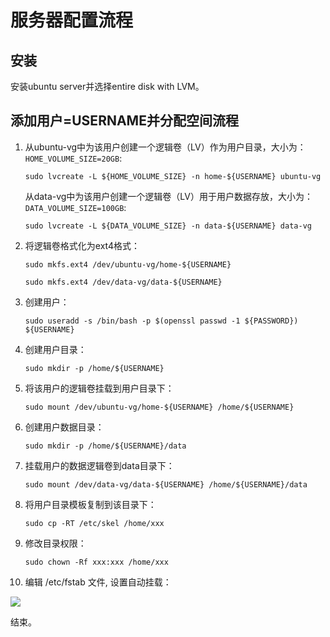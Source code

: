 # 服务器配置流程

## 安装

安装ubuntu server并选择entire disk with LVM。


## 添加用户=USERNAME并分配空间流程

1. 从ubuntu-vg中为该用户创建一个逻辑卷（LV）作为用户目录，大小为：```HOME_VOLUME_SIZE=20GB```:

   ```sudo lvcreate -L ${HOME_VOLUME_SIZE} -n home-${USERNAME} ubuntu-vg```

   从data-vg中为该用户创建一个逻辑卷（LV）用于用户数据存放，大小为：```DATA_VOLUME_SIZE=100GB```:

   ```sudo lvcreate -L ${DATA_VOLUME_SIZE} -n data-${USERNAME} data-vg```

2. 将逻辑卷格式化为ext4格式：

   ```sudo mkfs.ext4 /dev/ubuntu-vg/home-${USERNAME}```

   ```sudo mkfs.ext4 /dev/data-vg/data-${USERNAME}```

3. 创建用户：
   
   ```sudo useradd -s /bin/bash -p $(openssl passwd -1 ${PASSWORD}) ${USERNAME}```

4. 创建用户目录：

   ```sudo mkdir -p /home/${USERNAME}```

5. 将该用户的逻辑卷挂载到用户目录下：

   ```sudo mount /dev/ubuntu-vg/home-${USERNAME} /home/${USERNAME}```

6. 创建用户数据目录：

   ```sudo mkdir -p /home/${USERNAME}/data```

7. 挂载用户的数据逻辑卷到data目录下：

   ```sudo mount /dev/data-vg/data-${USERNAME} /home/${USERNAME}/data```

9.  将用户目录模板复制到该目录下：

    ```sudo cp -RT /etc/skel /home/xxx```

9. 修改目录权限：

    ```sudo chown -Rf xxx:xxx /home/xxx```

10. 编辑 /etc/fstab 文件, 设置自动挂载：

   ![](fstab.png)

结束。

